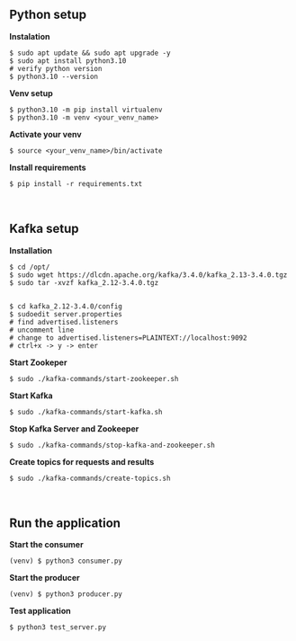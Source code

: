 ## Python setup
**Instalation**

    $ sudo apt update && sudo apt upgrade -y
    $ sudo apt install python3.10
    # verify python version
    $ python3.10 --version


**Venv setup**

    $ python3.10 -m pip install virtualenv
    $ python3.10 -m venv <your_venv_name>


**Activate your venv**

    $ source <your_venv_name>/bin/activate


**Install requirements**

    $ pip install -r requirements.txt


<br>

## Kafka setup
**Installation**

    $ cd /opt/
    $ sudo wget https://dlcdn.apache.org/kafka/3.4.0/kafka_2.13-3.4.0.tgz
    $ sudo tar -xvzf kafka_2.12-3.4.0.tgz


    $ cd kafka_2.12-3.4.0/config
    $ sudoedit server.properties
    # find advertised.listeners
    # uncomment line
    # change to advertised.listeners=PLAINTEXT://localhost:9092
    # ctrl+x -> y -> enter


**Start Zookeper**
    
    $ sudo ./kafka-commands/start-zookeeper.sh


**Start Kafka**

    $ sudo ./kafka-commands/start-kafka.sh


**Stop Kafka Server and Zookeeper**
    
    $ sudo ./kafka-commands/stop-kafka-and-zookeeper.sh


**Create topics for requests and results**

    $ sudo ./kafka-commands/create-topics.sh


<br>

## Run the application

**Start the consumer**

    (venv) $ python3 consumer.py


**Start the producer**

    (venv) $ python3 producer.py


**Test application**

    $ python3 test_server.py


